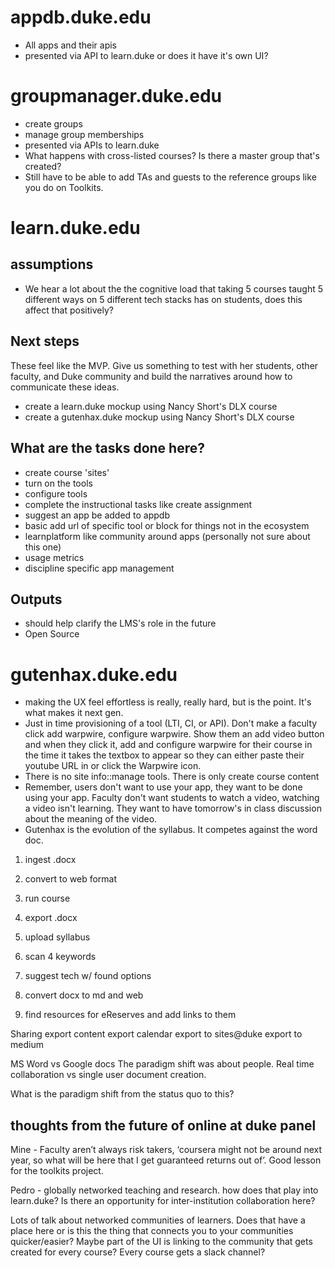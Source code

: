 # appdb.duke.edu
* All apps and their apis
* presented via API to learn.duke or does it have it's own UI?

# groupmanager.duke.edu
* create groups
* manage group memberships
* presented via APIs to learn.duke
* What happens with cross-listed courses? Is there a master group that's created?
* Still have to be able to add TAs and guests to the reference groups like you do on Toolkits.


# learn.duke.edu

## assumptions
* We hear a lot about the the cognitive load that taking 5 courses taught 5 different ways on 5 different tech stacks has on students, does this affect that positively?

## Next steps

These feel like the MVP. Give us something to test with her students, other faculty, and Duke community and build the narratives around how to communicate these ideas.

* create a learn.duke mockup using Nancy Short's DLX course
* create a gutenhax.duke mockup using Nancy Short's DLX course


## What are the tasks done here?
* create course 'sites' 
* turn on the tools
* configure tools
* complete the instructional tasks like create assignment
* suggest an app be added to appdb
* basic add url of specific tool or block for things not in the ecosystem
* learnplatform like community around apps (personally not sure about this one)
* usage metrics
* discipline specific app management

## Outputs
* should help clarify the LMS's role in the future
* Open Source


# gutenhax.duke.edu

* making the UX feel effortless is really, really hard, but is the point. It's what makes it next gen.
* Just in time provisioning of a tool (LTI, CI, or API). Don't make a faculty click add warpwire, configure warpwire. Show them an add video button and when they click it, add and configure warpwire for their course in the time it takes the textbox to appear so they can either paste their youtube URL in or click the Warpwire icon. 
* There is no site info::manage tools. There is only create course content
* Remember, users don't want to use your app, they want to be done using your app. Faculty don't want students to watch a video, watching a video isn't learning. They want to have tomorrow's in class discussion about the meaning of the video.
* Gutenhax is the evolution of the syllabus. It competes against the word doc.

1. ingest .docx
1. convert to web format
1. run course
1. export .docx 


1. upload syllabus
2. scan 4 keywords
3. suggest tech w/ found options
4. convert docx to md and web
5. find resources for eReserves and add links to them

Sharing
export content
export calendar
export to sites@duke
export to medium


MS Word vs Google docs
The paradigm shift was about people. Real time collaboration vs single user document creation.

What is the paradigm shift from the status quo to this?

## thoughts from the future of online at duke panel
Mine - Faculty aren’t always risk takers, ‘coursera might not be around next year, so what will be here that I get guaranteed returns out of’. Good lesson for the toolkits project.

Pedro - globally networked teaching and research. how does that play into learn.duke? Is there an opportunity for inter-institution collaboration here?

Lots of talk about networked communities of learners. Does that have a place here or is this the thing that connects you to your communities quicker/easier?
Maybe part of the UI is linking to the community that gets created for every course? Every course gets a slack channel?